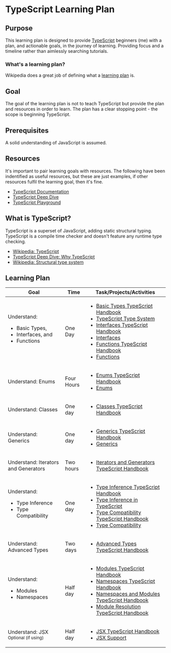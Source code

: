 # TypeScript Learning Plan

## Purpose

This learning plan is designed to provide [TypeScript](https://www.typescriptlang.org/) beginners (me) with a plan, and actionable goals, in the journey of learning. Providing focus and a timeline rather than aimlessly searching tutorials.

### What's a learning plan?

Wikipedia does a great job of defining what a [learning plan](https://en.wikipedia.org/wiki/Learning_plan) is.

## Goal

The goal of the learning plan is not to teach TypeScript but provide the plan and resources in order to learn. The plan has a clear stopping point - the scope is beginning TypeScript.

## Prerequisites

A solid understanding of JavaScript is assumed.

## Resources

It's important to pair learning goals with resources. The following have been indentified as useful resources, but these are just examples, if other resources fulfil the learning goal, then it's fine.

-   [TypeScript Documentation](https://www.typescriptlang.org/docs/home.html)
-   [TypeScript Deep Dive](https://basarat.gitbooks.io/typescript/)
-   [TypeScript Playground](https://www.typescriptlang.org/play/index.html)

## What is TypeScript?

TypeScript is a superset of JavaScript, adding static structural typing. TypeScript is a compile time checker and doesn't feature any runtime type checking.

-   [Wikipedia: TypeScript](https://en.wikipedia.org/wiki/TypeScript)
-   [TypeScript Deep Dive: Why TypeScript](https://basarat.gitbooks.io/typescript/docs/why-typescript.html)
-   [Wikipedia: Structural type system](https://en.wikipedia.org/wiki/Structural_type_system)

## Learning Plan

<table>
	<thead>
		<tr>
			<th>Goal</th>
			<th>Time</th>
			<th>Task/Projects/Activities</th>
		</tr>
	</thead>
	<tbody>
		<tr>
			<td>Understand:
				<ul>
					<li>Basic Types,</li>
					<li>Interfaces, and</li>
					<li>Functions</li>
				</ul>
			</td>
			<td>One Day</td>
			<td>
				<ul>
					<li>
						<a href="https://www.typescriptlang.org/docs/handbook/basic-types.html">Basic Types TypeScript Handbook</a>
					</li>
					<li>
						<a href="https://basarat.gitbooks.io/typescript/docs/types/type-system.html">TypeScript Type System</a>
					</li>
					<li>
						<a href="https://www.typescriptlang.org/docs/handbook/interfaces.html">Interfaces TypeScript Handbook</a>
					</li>
					<li>
						<a href="https://basarat.gitbooks.io/typescript/docs/types/interfaces.html">Interfaces</a>
					</li>
					<li>
						<a href="https://www.typescriptlang.org/docs/handbook/functions.html">Functions TypeScript Handbook</a>
					</li>
					<li>
						<a href="https://basarat.gitbooks.io/typescript/docs/types/functions.html">Functions</a>
					</li>
				</ul>
			</td>
		</tr>
		<tr>
			<td>Understand: Enums</td>
			<td>Four Hours</td>
			<td>
				<ul>
					<li><a href="https://www.typescriptlang.org/docs/handbook/enums.html">Enums TypeScript Handbook</a></li>
					<li><a href="https://basarat.gitbooks.io/typescript/docs/enums.html">Enums</a></li>
				</ul>
			</td>
		</tr>
		<tr>
			<td>Understand: Classes</td>
			<td>One day</td>
			<td>
				<ul>
					<li><a href="https://www.typescriptlang.org/docs/handbook/classes.html">Classes TypeScript Handbook</a></li>
				</ul>
			</td>
		</tr>
		<tr>
			<td>Understand: Generics</td>
			<td>One day</td>
			<td>
				<ul>
					<li><a href="https://www.typescriptlang.org/docs/handbook/generics.html">Generics TypeScript Handbook</a></li>
					<li><a href="https://basarat.gitbooks.io/typescript/docs/types/generics.html">Generics</a></li>
				</ul>
			</td>
		</tr>
		<tr>
			<td>
				Understand: Iterators and Generators
			</td>
			<td>Two hours</td>
			<td>
				<ul>
					<li><a href="https://www.typescriptlang.org/docs/handbook/iterators-and-generators.html">Iterators and Generators TypeScript Handbook</a></li>
				</ul>
			</td>
		</tr>
		<tr>
			<td>Understand:
				<ul>
					<li>Type Inference</li>
					<li>Type Compatibility</li>
				</ul>
			</td>
			<td>One day</td>
			<td>
				<ul>
					<li><a href="https://www.typescriptlang.org/docs/handbook/type-inference.html">Type Inference TypeScript Handbook</a></li>
					<li><a href="https://basarat.gitbooks.io/typescript/docs/types/type-inference.html">Type Inference in TypeScript</a></li>
					<li><a href="https://www.typescriptlang.org/docs/handbook/type-compatibility.html">Type Compatibility TypeScript Handbook</a></li>
					<li><a href="https://basarat.gitbooks.io/typescript/docs/types/type-compatibility.html">Type Compatibility</a></li>
				</ul>
			</td>
		</tr>
		<tr>
			<td>
				Understand: Advanced Types
			</td>
			<td>Two days</td>
			<td>
				<ul>
					<li><a href="https://www.typescriptlang.org/docs/handbook/advanced-types.html">Advanced Types TypeScript Handbook</a></li>
				</ul>
			</td>
		</tr>
		<tr>
			<td>
				Understand:
				<ul>
					<li>Modules</li>
					<li>Namespaces</li>
				</ul>
			</td>
			<td>Half day</td>
			<td>
				<ul>
					<li><a href="https://www.typescriptlang.org/docs/handbook/modules.html">Modules TypeScript Handbook</a></li>
					<li><a href="https://www.typescriptlang.org/docs/handbook/namespaces.html">Namespaces TypeScript Handbook</a></li>
					<li><a href="https://www.typescriptlang.org/docs/handbook/namespaces-and-modules.html">Namespaces and Modules TypeScript Handbook</a></li>
					<li><a href="https://www.typescriptlang.org/docs/handbook/module-resolution.html">Module Resolution TypeScript Handbook</a></li>
				</ul>
			</td>
		</tr>
		<tr>
			<td>
				Understand: JSX<br>
				<small>Optional (if using)</small>
			</td>
			<td>Half day</td>
			<td>
				<ul>
					<li><a href="https://www.typescriptlang.org/docs/handbook/jsx.html">JSX TypeScript Handbook</a></li>
					<li><a href="https://basarat.gitbooks.io/typescript/docs/jsx/tsx.html">JSX Support</a></li>
				</ul>
			</td>
		</tr>
	</tbody>
</table>
